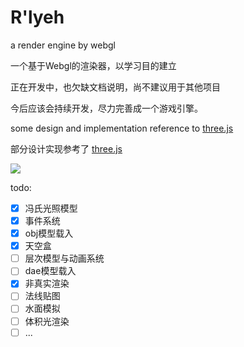 # R'lyeh
a render engine by webgl

一个基于Webgl的渲染器，以学习目的建立

正在开发中，也欠缺文档说明，尚不建议用于其他项目

今后应该会持续开发，尽力完善成一个游戏引擎。



some design and implementation reference to [three.js](https://threejs.org)

部分设计实现参考了 [three.js](https://threejs.org)


![](http://o6qwciia9.bkt.clouddn.com/Rlyeh/1.png)

todo:

- [x] 冯氏光照模型
- [x] 事件系统
- [x] obj模型载入
- [x] 天空盒
- [ ] 层次模型与动画系统
- [ ] dae模型载入
- [x] 非真实渲染
- [ ] 法线贴图
- [ ] 水面模拟
- [ ] 体积光渲染
- [ ] ...
